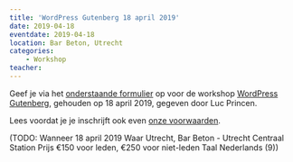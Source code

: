 ```yaml
---
title: 'WordPress Gutenberg 18 april 2019'
date: 2019-04-18
eventdate: 2019-04-18
location: Bar Beton, Utrecht
categories:
    - Workshop
teacher:
---
```


Geef je via het [onderstaande formulier](#formulier-1) op voor de workshop [WordPress Gutenberg](/workshops/wordpress-gutenberg), gehouden op 18 april 2019, gegeven door Luc Princen.

Lees voordat je je inschrijft ook even [onze voorwaarden](/workshops/voor-deelnemers).

(TODO: Wanneer
18 april 2019
Waar
Utrecht, Bar Beton - Utrecht Centraal Station
Prijs
€150 voor leden, €250 voor niet-leden
Taal
Nederlands (9))
